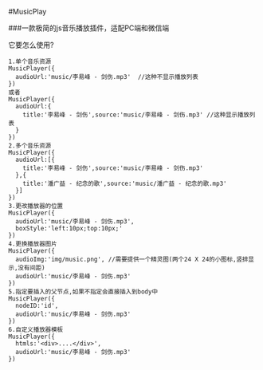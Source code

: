 #MusicPlay

###一款极简的js音乐播放插件，适配PC端和微信端

  它要怎么使用?      

    1.单个音乐资源
    MusicPlayer({      
      audioUrl:'music/李易峰 - 剑伤.mp3'  //这种不显示播放列表    
    })    
    或者         
    MusicPlayer({              
      audioUrl:{               
        title:'李易峰 - 剑伤',source:'music/李易峰 - 剑伤.mp3' //这种显示播放列表             
      }            
    })              
    2.多个音乐资源             
    MusicPlayer({              
      audioUrl:[{        
        title:'李易峰 - 剑伤',source:'music/李易峰 - 剑伤.mp3'         
      },{
        title:'潘广益 - 纪念的歌',source:'music/潘广益 - 纪念的歌.mp3'          
      }]                   
    })                             
    3.更改播放器的位置              
    MusicPlayer({                 
      audioUrl:'music/李易峰 - 剑伤.mp3',             
      boxStyle:'left:10px;top:10px;'             
    })
    4.更换播放器图片             
    MusicPlayer({                      
      audioImg:'img/music.png', //需要提供一个精灵图(两个24 X 24的小图标,竖排显示,没有间距)            
      audioUrl:'music/李易峰 - 剑伤.mp3'               
    })                 
    5.指定要插入的父节点,如果不指定会直接插入到body中               
    MusicPlayer({               
      nodeID:'id',                   
      audioUrl:'music/李易峰 - 剑伤.mp3'                
    })                
    6.自定义播放器模板          
    MusicPlayer({             
      htmls:'<div>....</div>',            
      audioUrl:'music/李易峰 - 剑伤.mp3'                           
    })              

  
